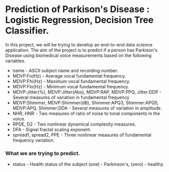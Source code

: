 
# Prediction of Parkison's Disease : Logistic Regression, Decision Tree Classifier.

In this project, we will be trying to develop an end-to-end data science application. The aim of the project is to predict if a person has Parkison's Disease using biomedical voice measurements based on the following variables.

* name - ASCII subject name and recording number.
* MDVP:Fo(Hz) - Average vocal fundamental frequency.
* MDVP:Fhi(Hz) - Maximum vocal fundamental frequency.
* MDVP:Flo(Hz) - Minimum vocal fundamental frequency.
* MDVP:Jitter(%), MDVP:Jitter(Abs), MDVP:RAP, MDVP:PPQ, Jitter:DDP - Several measures of variation in fundamental frequency
* MDVP:Shimmer, MDVP:Shimmer(dB), Shimmer:APQ3, Shimmer:APQ5, MDVP:APQ, Shimmer:DDA - Several measures of variation in amplitude.
* NHR, HNR - Two measures of ratio of noise to tonal components in the voice.
* RPDE, D2 - Two nonlinear dynamical complexity measures.
* DFA - Signal fractal scaling exponent.
* spread1, spread2, PPE - Three nonlinear measures of fundamental frequency variation.


### What we are trying to predict.

* status - Health status of the subject (one) - Parkinson's, (zero) - healthy.